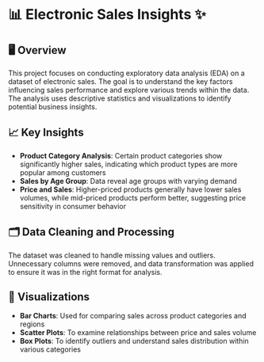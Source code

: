 # 📊 Electronic Sales Insights ✨

## 🖥️ Overview 

This project focuses on conducting exploratory data analysis (EDA) on a dataset of electronic sales. The goal is to understand the key factors influencing sales performance and explore various trends within the data. The analysis uses descriptive statistics and visualizations to identify potential business insights.

## 📈 Key Insights 

- **Product Category Analysis**: Certain product categories show significantly higher sales, indicating which product types are more popular among customers
- **Sales by Age Group**: Data reveal age groups with varying demand
- **Price and Sales**: Higher-priced products generally have lower sales volumes, while mid-priced products perform better, suggesting price sensitivity in consumer behavior

## 🗂️ Data Cleaning and Processing 

The dataset was cleaned to handle missing values and outliers. Unnecessary columns were removed, and data transformation was applied to ensure it was in the right format for analysis.

## 🧮 Visualizations 

- **Bar Charts**: Used for comparing sales across product categories and regions
- **Scatter Plots**: To examine relationships between price and sales volume
- **Box Plots**: To identify outliers and understand sales distribution within various categories

